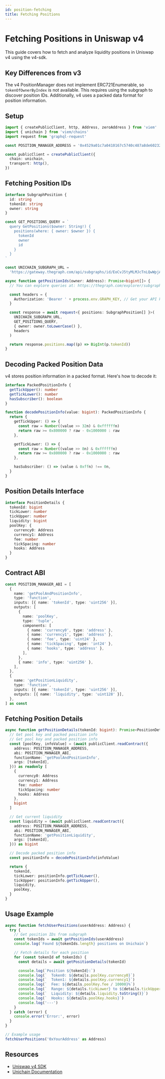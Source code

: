 ```yaml
---
id: position-fetching
title: Fetching Positions
---
```


# Fetching Positions in Uniswap v4

This guide covers how to fetch and analyze liquidity positions in Uniswap v4 using the v4-sdk.

## Key Differences from v3

The v4 PositionManager does not implement ERC721Enumerable, so `tokenOfOwnerByIndex` is not available. This requires using the subgraph to discover position IDs. Additionally, v4 uses a packed data format for position information.

## Setup

```typescript
import { createPublicClient, http, Address, zeroAddress } from 'viem'
import { unichain } from 'viem/chains'
import request from 'graphql-request'

const POSITION_MANAGER_ADDRESS = '0x4529a01c7a0410167c5740c487a8de60232617bf' //unichain

const publicClient = createPublicClient({
  chain: unichain,
  transport: http(),
})
```

## Fetching Position IDs

```typescript
interface SubgraphPosition {
  id: string
  tokenId: string
  owner: string
}

const GET_POSITIONS_QUERY = `
  query GetPositions($owner: String!) {
    positions(where: { owner: $owner }) {
      tokenId
      owner
      id
    }
  }
`

const UNICHAIN_SUBGRAPH_URL =
  'https://gateway.thegraph.com/api/subgraphs/id/EoCvJ5tyMLMJcTnLQwWpjAtPdn74PcrZgzfcT5bYxNBH'

async function getPositionIds(owner: Address): Promise<bigint[]> {
  // You can explore queries at: https://thegraph.com/explorer/subgraphs/EoCvJ5tyMLMJcTnLQwWpjAtPdn74PcrZgzfcT5bYxNBH?view=Query&chain=arbitrum-one

  const headers = {
    Authorization: 'Bearer ' + process.env.GRAPH_KEY, // Get your API key from https://thegraph.com/studio/apikeys/
  }

  const response = await request<{ positions: SubgraphPosition[] }>(
    UNICHAIN_SUBGRAPH_URL,
    GET_POSITIONS_QUERY,
    { owner: owner.toLowerCase() },
    headers
  )

  return response.positions.map((p) => BigInt(p.tokenId))
}
```

## Decoding Packed Position Data

v4 stores position information in a packed format. Here's how to decode it:

```typescript
interface PackedPositionInfo {
  getTickUpper(): number
  getTickLower(): number
  hasSubscriber(): boolean
}

function decodePositionInfo(value: bigint): PackedPositionInfo {
  return {
    getTickUpper: () => {
      const raw = Number((value >> 32n) & 0xffffffn)
      return raw >= 0x800000 ? raw - 0x1000000 : raw
    },

    getTickLower: () => {
      const raw = Number((value >> 8n) & 0xffffffn)
      return raw >= 0x800000 ? raw - 0x1000000 : raw
    },

    hasSubscriber: () => (value & 0xffn) !== 0n,
  }
}
```

## Position Details Interface

```typescript
interface PositionDetails {
  tokenId: bigint
  tickLower: number
  tickUpper: number
  liquidity: bigint
  poolKey: {
    currency0: Address
    currency1: Address
    fee: number
    tickSpacing: number
    hooks: Address
  }
}
```

## Contract ABI

```typescript
const POSITION_MANAGER_ABI = [
  {
    name: 'getPoolAndPositionInfo',
    type: 'function',
    inputs: [{ name: 'tokenId', type: 'uint256' }],
    outputs: [
      {
        name: 'poolKey',
        type: 'tuple',
        components: [
          { name: 'currency0', type: 'address' },
          { name: 'currency1', type: 'address' },
          { name: 'fee', type: 'uint24' },
          { name: 'tickSpacing', type: 'int24' },
          { name: 'hooks', type: 'address' },
        ],
      },
      { name: 'info', type: 'uint256' },
    ],
  },
  {
    name: 'getPositionLiquidity',
    type: 'function',
    inputs: [{ name: 'tokenId', type: 'uint256' }],
    outputs: [{ name: 'liquidity', type: 'uint128' }],
  },
] as const
```

## Fetching Position Details

```typescript
async function getPositionDetails(tokenId: bigint): Promise<PositionDetails> {
  // Get pool key and packed position info
  // Get pool key and packed position info
  const [poolKey, infoValue] = (await publicClient.readContract({
    address: POSITION_MANAGER_ADDRESS,
    abi: POSITION_MANAGER_ABI,
    functionName: 'getPoolAndPositionInfo',
    args: [tokenId],
  })) as readonly [
    {
      currency0: Address
      currency1: Address
      fee: number
      tickSpacing: number
      hooks: Address
    },
    bigint
  ]

  // Get current liquidity
  const liquidity = (await publicClient.readContract({
    address: POSITION_MANAGER_ADDRESS,
    abi: POSITION_MANAGER_ABI,
    functionName: 'getPositionLiquidity',
    args: [tokenId],
  })) as bigint

  // Decode packed position info
  const positionInfo = decodePositionInfo(infoValue)

  return {
    tokenId,
    tickLower: positionInfo.getTickLower(),
    tickUpper: positionInfo.getTickUpper(),
    liquidity,
    poolKey,
  }
}
```

## Usage Example

```typescript
async function fetchUserPositions(userAddress: Address) {
  try {
    // Get position IDs from subgraph
    const tokenIds = await getPositionIds(userAddress)
    console.log(`Found ${tokenIds.length} positions on Unichain`)

    // Fetch details for each position
    for (const tokenId of tokenIds) {
      const details = await getPositionDetails(tokenId)

      console.log(`Position ${tokenId}:`)
      console.log(`  Token0: ${details.poolKey.currency0}`)
      console.log(`  Token1: ${details.poolKey.currency1}`)
      console.log(`  Fee: ${details.poolKey.fee / 10000}%`)
      console.log(`  Range: ${details.tickLower} to ${details.tickUpper}`)
      console.log(`  Liquidity: ${details.liquidity.toString()}`)
      console.log(`  Hooks: ${details.poolKey.hooks}`)
      console.log('---')
    }
  } catch (error) {
    console.error('Error:', error)
  }
}

// Example usage
fetchUserPositions('0xYourAddress' as Address)
```

## Resources

- [Uniswap v4 SDK](https://github.com/Uniswap/sdks/tree/main/sdks/v4-sdk)
- [Unichain Documentation](https://docs.unichain.org/)
